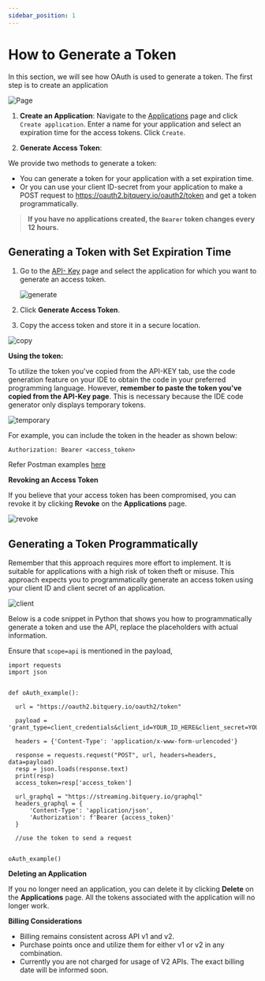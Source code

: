 ```yaml
---
sidebar_position: 1
---
```


# How to Generate a Token

In this section, we will see how OAuth is used to generate a token. The first step is to create an application

![Page](/img/v2Access/tab.png)

1.  **Create an Application**: Navigate to the [Applications](https://account.bitquery.io/user/applications) page and click `Create application`. Enter a name for your application and select an expiration time for the access tokens. Click `Create`.

2.  **Generate Access Token**:

We provide two methods to generate a token:

- You can generate a token for your application with a set expiration time.
- Or you can use your client ID-secret from your application to make a POST request to https://oauth2.bitquery.io/oauth2/token and get a token programmatically.

> **If you have no applications created, the `Bearer` token changes every 12 hours.**

## Generating a Token with Set Expiration Time

1.  Go to the [API- Key](https://account.bitquery.io/user/api_key) page and select the application for which you want to generate an access token.

    ![generate](/img/v2Access/generate.png)

2.  Click **Generate Access Token**.
3.  Copy the access token and store it in a secure location.

![copy](/img/v2Access/copytoken.png)

**Using the token:**

To utilize the token you've copied from the API-KEY tab, use the code generation feature on your IDE to obtain the code in your preferred programming language. However, **remember to paste the token you've copied from the API-Key page**. This is necessary because the IDE code generator only displays temporary tokens.

![temporary](/img/v2Access/temporarytoken.png)

For example, you can include the token in the header as shown below:

```
Authorization: Bearer <access_token>

```

Refer Postman examples [here](https://www.postman.com/spacecraft-geologist-86385692/workspace/bitquery/collection/27392958-a162bd5f-3574-4033-8ea7-8e9947e08b54?action=share&creator=27392958)

**Revoking an Access Token**

If you believe that your access token has been compromised, you can revoke it by clicking **Revoke** on the **Applications** page.

![revoke](/img/v2Access/revoke.png)

## Generating a Token Programmatically

Remember that this approach requires more effort to implement. It is suitable for applications with a high risk of token theft or misuse. This approach expects you to programmatically generate an access token using your client ID and client secret of an application.

![client](/img/v2Access/clientid_secret.png)

Below is a code snippet in Python that shows you how to programmatically generate a token and use the API, replace the placeholders with actual information.

Ensure that `scope=api` is mentioned in the payload,

```
import requests
import json


def oAuth_example():

  url = "https://oauth2.bitquery.io/oauth2/token"

  payload = 'grant_type=client_credentials&client_id=YOUR_ID_HERE&client_secret=YOUR_SECRET_HERE&scope=api'

  headers = {'Content-Type': 'application/x-www-form-urlencoded'}

  response = requests.request("POST", url, headers=headers, data=payload)
  resp = json.loads(response.text)
  print(resp)
  access_token=resp['access_token']

  url_graphql = "https://streaming.bitquery.io/graphql"
  headers_graphql = {
      'Content-Type': 'application/json',
      'Authorization': f'Bearer {access_token}'
  }

  //use the token to send a request


oAuth_example()
```

**Deleting an Application**

If you no longer need an application, you can delete it by clicking **Delete** on the **Applications** page. All the tokens associated with the application will no longer work.

**Billing Considerations**

- Billing remains consistent across API v1 and v2.
- Purchase points once and utilize them for either v1 or v2 in any combination.
- Currently you are not charged for usage of V2 APIs. The exact billing date will be informed soon.
